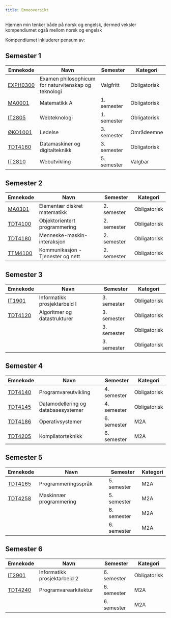 ```yaml
---
title: Emneoversikt
---
```


Hjernen min tenker både på norsk og engelsk, dermed veksler kompendiumet også
mellom norsk og engelsk

Kompendiumet inkluderer pensum av:

## Semester 1

| Emnekode                             | Navn                                                 | Semester    | Kategori     |
| ------------------------------------ | ---------------------------------------------------- | ----------- | ------------ |
| [EXPH0300](/emner/exph0300/exph0300) | Examen philosophicum for naturvitenskap og teknologi | Valgfritt   | Obligatorisk |
| [MA0001](/emner/ma0001/ma0001)     | Matematikk A                                         | 1. semester | Obligatorisk |
| [IT2805](/emner/it2805/it2805)     | Webteknologi                                         | 1. semester | Obligatorisk |
| [ØKO1001](/emner/øko1001/øko1001)   | Ledelse                                              | 3. semester | Områdeemne   |
| [TDT4160](/emner/tdt4160/tdt4160)   | Datamaskiner og digitalteknikk                       | 3. semester | Obligatorisk |
| [IT2810](/emner/it2810/it2810)     | Webutvikling                                         | 5. semester | Valgbar      |

## Semester 2

| Emnekode                             | Navn                                                 | Semester    | Kategori     |
| ------------------------------------ | ---------------------------------------------------- | ----------- | ------------ |
| [MA0301](/emner/ma0301/ma0301) | Elementær diskret matematikk | 2. semester   | Obligatorisk |
| [TDT4100](/emner/tdt4100/tdt4100)     | Objektorientert programmering                                         | 2. semester | Obligatorisk |
| [TDT4180](/emner/tdt4180/tdt4180)     | Menneske-maskin-interaksjon                                         | 2. semester | Obligatorisk |
| [TTM4100](/emner/ttm4100/ttm4100)   | Kommunikasjon - Tjenester og nett                                             | 2. semester | Obligatorisk |

## Semester 3

| Emnekode                             | Navn                                                 | Semester    | Kategori     |
| ------------------------------------ | ---------------------------------------------------- | ----------- | ------------ |
| [IT1901](/emner/it1901/it1901) | Informatikk prosjektarbeid I | 3. semester   | Obligatorisk |
| [TDT4120](/emner/tdt4120/tdt4120)     | Algoritmer og datastrukturer                                         | 3. semester | Obligatorisk |
| [](/emner/)     |                                          | 3. semester | Obligatorisk |
| [](/emner/)   |  | 3. semester | Obligatorisk

## Semester 4

| Emnekode                             | Navn                                                 | Semester    | Kategori     |
| ------------------------------------ | ---------------------------------------------------- | ----------- | ------------ |
| [TDT4140](/emner/tdt4140/tdt4140) | Programvareutvikling | 4. semester   | Obligatorisk |
| [TDT4145](/emner/tdt4145/4145)     | Datamodellering og databasesystemer                                        | 4. semester | Obligatorisk |
| [TDT4186](/emner/tdt4186/tdt4186)     | Operativsystemer                                        | 6. semester | M2A |
| [TDT4205](/emner/tdt4205/tdt4205)   | Kompilatorteknikk | 6. semester | M2A

## Semester 5

| Emnekode                             | Navn                                                 | Semester    | Kategori     |
| ------------------------------------ | ---------------------------------------------------- | ----------- | ------------ |
| [TDT4165](/emner/tdt4165/tdt4165) | Programmeringsspråk | 5. semester   | M2A |
| [TDT4258](/emner/tdt4258/4258)     | Maskinnær programmering                                        | 5. semester | M2A |
| [](/emner/)     | | 6. semester | M2A |
| [](/emner/)   | | 6. semester | M2A

## Semester 6

| Emnekode                             | Navn                                                 | Semester    | Kategori     |
| ------------------------------------ | ---------------------------------------------------- | ----------- | ------------ |
| [IT2901](/emner/it2901/it2901)     | Informatikk prosjektarbeid 2                                      | 6. semester | Obligatorisk |
[TDT4240](/emner/tdt4240/tdt4240) | Programvarearkitektur | 6. semester   | M2A |
| [](/emner/)     |                                         | 6. semester | M2A
